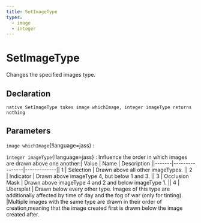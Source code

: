 ```yaml
---
title: SetImageType
types:
  - image
  - integer
---
```


# SetImageType
Changes the specified images type.

## Declaration

```jass
native SetImageType takes image whichImage, integer imageType returns nothing
```

## Parameters
`image whichImage`{!language=jass}
: 

`integer imageType`{!language=jass}
: Influence the order in which images are drawn above one another:| Value | Name           | Description ||-------|----------------|-------------|| 1     | Selection      | Drawn above all other imageTypes. || 2     | Indicator      | Drawn above imageType 4, but below 1 and 3. || 3     | Occlusion Mask | Drawn above imageType 4 and 2 and below imageType 1. || 4     | Ubersplat      | Drawn below every other type. Images of this type are additionally affected by time of day and the fog of war (only for tinting). |Multiple images with the same type are drawn in their order of creation,meaning that the image created first is drawn below the image created after.
